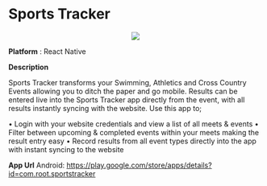 # Sports Tracker

<p align="center"><img src="https://lh3.googleusercontent.com/NgBKiE5_1-IfCuCSe-_1Td5iBc-ZyZmt6BbVenlobG8dV4a7u8-b0WtYinn7NQaJpA=s180-rw"></p>

<b>Platform</b> : React Native

<b>Description</b>

Sports Tracker transforms your Swimming, Athletics and Cross Country Events allowing you to ditch the paper and go mobile. 
Results can be entered live into the Sports Tracker app directly from the event, with all results instantly syncing with the website. 
Use this app to;

• Login with your website credentials and view a list of all meets & events
• Filter between upcoming & completed events within your meets making the result entry easy
• Record results from all event types directly into the app with instant syncing to the website


<b>App Url</b>
Android: https://play.google.com/store/apps/details?id=com.root.sportstracker

